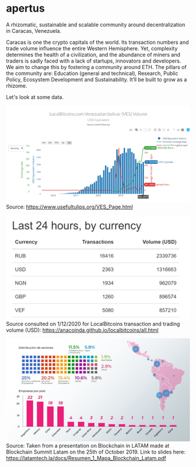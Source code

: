 # apertus
A rhizomatic, sustainable and scalable community around decentralization in Caracas, Venezuela.

Caracas is one the crypto capitals of the world. Its transaction numbers and trade volume influence the entire Western Hemisphere. Yet, complexity determines the health of a civilization, and the abundance of miners and traders is sadly faced with a lack of startups, innovators and developers. We aim to change this by fostering a community around ETH. The pillars of the community are: Education (general and technical), Research, Public Policy, Ecosystem Development and Sustainability. It’ll be built to grow as a rhizome.

Let's look at some data.

![](UsefulTulips.orgDec2019VESLocalBTC.png)
Source: https://www.usefultulips.org/VES_Page.html

![](AnacoindaJan122020.png)
Source consulted on 1/12/2020 for LocalBitcoins transaction and trading volume (USD): https://anacoinda.github.io/localbitcoins/all.html

![](MapaBlockchainLatam.jpg)
Source: Taken from a presentation on Blockchain in LATAM made at Blockchain Summit Latam on the 25th of October 2019. Link to slides here: https://latamtech.la/docs/Resumen_1_Mapa_Blockchain_Latam.pdf
